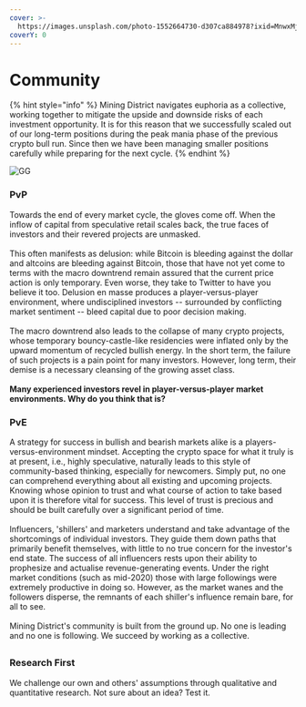 ```yaml
---
cover: >-
  https://images.unsplash.com/photo-1552664730-d307ca884978?ixid=MnwxMjA3fDB8MHxwaG90by1wYWdlfHx8fGVufDB8fHx8&ixlib=rb-1.2.1&auto=format&fit=crop&w=2970&q=80
coverY: 0
---
```


# Community&#x20;

{% hint style="info" %}
Mining District navigates euphoria as a collective, working together to mitigate the upside and downside risks of each investment opportunity. It is for this reason that we successfully scaled out of our long-term positions during the peak mania phase of the previous crypto bull run. Since then we have been managing smaller positions carefully while preparing for the next cycle.
{% endhint %}

![GG](https://imgflip.com/s/meme/Epic-Handshake.jpg)

### PvP

Towards the end of every market cycle, the gloves come off. When the inflow of capital from speculative retail scales back, the true faces of investors and their revered projects are unmasked. \
\
This often manifests as delusion: while Bitcoin is bleeding against the dollar and altcoins are bleeding against Bitcoin, those that have not yet come to terms with the macro downtrend remain assured that the current price action is only temporary. Even worse, they take to Twitter to have you believe it too. Delusion en masse produces a player-versus-player environment, where undisciplined investors -- surrounded by conflicting market sentiment -- bleed capital due to poor decision making. \
\
The macro downtrend also leads to the collapse of many crypto projects, whose temporary bouncy-castle-like residencies were inflated only by the upward momentum of recycled bullish energy. In the short term, the failure of such projects is a pain point for many investors. However, long term, their demise is a necessary cleansing of the growing asset class. \
\
**Many experienced investors revel in player-versus-player market environments. Why do you think that is?**

### PvE

A strategy for success in bullish and bearish markets alike is a players-versus-environment mindset. Accepting the crypto space for what it truly is at present, i.e., highly speculative, naturally leads to this style of community-based thinking, especially for newcomers. Simply put, no one can comprehend everything about all existing and upcoming projects. Knowing whose opinion to trust and what course of action to take based upon it is therefore vital for success. This level of trust is precious and should be built carefully over a significant period of time.\
\
Influencers, 'shillers' and marketers understand and take advantage of the shortcomings of individual investors. They guide them down paths that primarily benefit themselves, with little to no true concern for the investor's end state. The success of all influencers rests upon their ability to prophesize and actualise revenue-generating events. Under the right market conditions (such as mid-2020) those with large followings were extremely productive in doing so. However, as the market wanes and the followers disperse, the remnants of each shiller's influence remain bare, for all to see.\
\
Mining District's community is built from the ground up. No one is leading and no one is following. We succeed by working as a collective.

##

### Research First

We challenge our own and others' assumptions through qualitative and quantitative research. Not sure about an idea? Test it.
